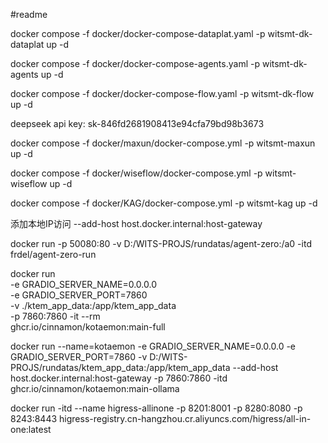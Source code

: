 #readme

docker compose -f docker/docker-compose-dataplat.yaml -p witsmt-dk-dataplat up -d

docker compose -f docker/docker-compose-agents.yaml -p witsmt-dk-agents up -d

docker compose -f docker/docker-compose-flow.yaml -p witsmt-dk-flow up -d

deepseek api key:
sk-846fd2681908413e94cfa79bd98b3673

docker compose -f docker/maxun/docker-compose.yml -p witsmt-maxun up -d

docker compose -f docker/wiseflow/docker-compose.yml -p witsmt-wiseflow up -d

docker compose -f docker/KAG/docker-compose.yml -p witsmt-kag up -d


添加本地IP访问
--add-host host.docker.internal:host-gateway



docker run -p 50080:80 -v D:/WITS-PROJS/rundatas/agent-zero:/a0 -itd frdel/agent-zero-run


docker run \
-e GRADIO_SERVER_NAME=0.0.0.0 \
-e GRADIO_SERVER_PORT=7860 \
-v ./ktem_app_data:/app/ktem_app_data \
-p 7860:7860 -it --rm \
ghcr.io/cinnamon/kotaemon:main-full


docker run --name=kotaemon -e GRADIO_SERVER_NAME=0.0.0.0 -e GRADIO_SERVER_PORT=7860 -v D:/WITS-PROJS/rundatas/ktem_app_data:/app/ktem_app_data --add-host host.docker.internal:host-gateway -p 7860:7860 -itd ghcr.io/cinnamon/kotaemon:main-ollama

docker run -itd --name higress-allinone -p 8201:8001 -p 8280:8080 -p 8243:8443  higress-registry.cn-hangzhou.cr.aliyuncs.com/higress/all-in-one:latest






